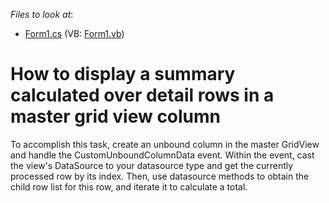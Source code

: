 <!-- default file list -->
*Files to look at*:

* [Form1.cs](./CS/WindowsApplication59/Form1.cs) (VB: [Form1.vb](./VB/WindowsApplication59/Form1.vb))
<!-- default file list end -->
# How to display a summary calculated over detail rows in a master grid view column


<p>To accomplish this task, create an unbound column in the master GridView and handle the CustomUnboundColumnData event. Within the event, cast the view's DataSource to your datasource type and get the currently processed row by its index. Then, use datasource methods to obtain the child row list for this row, and iterate it to calculate a total.</p>

<br/>


